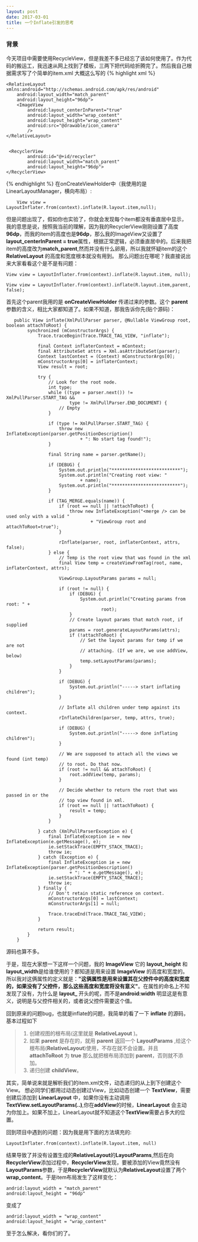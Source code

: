 ```yaml
---
layout: post
date: 2017-03-01
title: 一个Inflate引发的思考
---
```

### 背景
今天项目中需要使用RecycleView，但是我差不多已经忘了该如何使用了。作为代码的搬运工，我迅速从网上找到了模板，三两下把代码给折腾完了。然后我自己根据需求写了个简单的item.xml 大概这么写的
{% highlight xml %}
```
<RelativeLayout xmlns:android="http://schemas.android.com/apk/res/android"
    android:layout_width="match_parent"
    android:layout_height="96dp">
    <ImageView
        android:layout_centerInParent="true"
        android:layout_width="wrap_content"
        android:layout_height="wrap_content"
        android:src="@drawable/icon_camera"
        />
</RelativeLayout>


 <RecyclerView
        android:id="@+id/recycler"
        android:layout_width="match_parent"
        android:layout_height="96dp">
</RecyclerView>
```
{% endhighlight %}
在onCreateViewHolder中（我使用的是LinearLayoutManager，横向布局）:
```
    View view = LayoutInflater.from(context).inflate(R.layout.item,null);
```
但是问题出现了，假如你也实验了，你就会发现每个item都没有垂直居中显示，我的意思是说，按照我当前的理解，因为我的RecyclerView刚刚设置了高度**96dp**，而我的item的高度也是**96dp**，那么我的ImageView又设置了**layout_centerInParent = true**属性，根据正常逻辑，必须垂直居中的。后来我把item的高度改为**match_parent**,然而并没有什么卵用，所以我就怀疑item的这个 **RelativeLayout** 的高度和宽度根本就没有用到。
那么问题出在哪呢？我直接说出来大家看看这个是不是有问题：
```
View view = LayoutInflater.from(context).inflate(R.layout.item, null);
```
```
View view = LayoutInflater.from(context).inflate(R.layout.item,parent, false);
```
首先这个parent我用的是 **onCreateViewHolder** 传递过来的参数。这个 **parent**参数的含义，相比大家都知道了。如果不知道，那我告诉你先(贴个源码)：
```
   public View inflate(XmlPullParser parser, @Nullable ViewGroup root, boolean attachToRoot) {
        synchronized (mConstructorArgs) {
            Trace.traceBegin(Trace.TRACE_TAG_VIEW, "inflate");

            final Context inflaterContext = mContext;
            final AttributeSet attrs = Xml.asAttributeSet(parser);
            Context lastContext = (Context) mConstructorArgs[0];
            mConstructorArgs[0] = inflaterContext;
            View result = root;

            try {
                // Look for the root node.
                int type;
                while ((type = parser.next()) != XmlPullParser.START_TAG &&
                        type != XmlPullParser.END_DOCUMENT) {
                    // Empty
                }

                if (type != XmlPullParser.START_TAG) {
                    throw new InflateException(parser.getPositionDescription()
                            + ": No start tag found!");
                }

                final String name = parser.getName();
                
                if (DEBUG) {
                    System.out.println("**************************");
                    System.out.println("Creating root view: "
                            + name);
                    System.out.println("**************************");
                }

                if (TAG_MERGE.equals(name)) {
                    if (root == null || !attachToRoot) {
                        throw new InflateException("<merge /> can be used only with a valid "
                                + "ViewGroup root and attachToRoot=true");
                    }

                    rInflate(parser, root, inflaterContext, attrs, false);
                } else {
                    // Temp is the root view that was found in the xml
                    final View temp = createViewFromTag(root, name, inflaterContext, attrs);

                    ViewGroup.LayoutParams params = null;

                    if (root != null) {
                        if (DEBUG) {
                            System.out.println("Creating params from root: " +
                                    root);
                        }
                        // Create layout params that match root, if supplied
                        params = root.generateLayoutParams(attrs);
                        if (!attachToRoot) {
                            // Set the layout params for temp if we are not
                            // attaching. (If we are, we use addView, below)
                            temp.setLayoutParams(params);
                        }
                    }

                    if (DEBUG) {
                        System.out.println("-----> start inflating children");
                    }

                    // Inflate all children under temp against its context.
                    rInflateChildren(parser, temp, attrs, true);

                    if (DEBUG) {
                        System.out.println("-----> done inflating children");
                    }

                    // We are supposed to attach all the views we found (int temp)
                    // to root. Do that now.
                    if (root != null && attachToRoot) {
                        root.addView(temp, params);
                    }

                    // Decide whether to return the root that was passed in or the
                    // top view found in xml.
                    if (root == null || !attachToRoot) {
                        result = temp;
                    }
                }

            } catch (XmlPullParserException e) {
                final InflateException ie = new InflateException(e.getMessage(), e);
                ie.setStackTrace(EMPTY_STACK_TRACE);
                throw ie;
            } catch (Exception e) {
                final InflateException ie = new InflateException(parser.getPositionDescription()
                        + ": " + e.getMessage(), e);
                ie.setStackTrace(EMPTY_STACK_TRACE);
                throw ie;
            } finally {
                // Don't retain static reference on context.
                mConstructorArgs[0] = lastContext;
                mConstructorArgs[1] = null;

                Trace.traceEnd(Trace.TRACE_TAG_VIEW);
            }

            return result;
        }
    }
```
源码也算不多。

于是，现在大家想一下这样一个问题，我的 **ImageView** 它的 **layout_height** 和 **layout_width**是给谁使用的？都知道是用来设置 **ImageView** 的高度和宽度的。所以我对这俩属性的定义就是：**"这俩属性是用来设置其在父控件中的高度和宽度的，如果没有了父控件，那么这些高度和宽度将没有意义"**。在属性的命名上不知发现了没有，为什么是 **layout_** 开头的呢，而不是**android:width** 明显这是有意义，说明是与父控件相关的，或者说父控件需要这个值。

回到原来的问题bug，也就是inflate的问题，我简单的看了一下 **inflate** 的源码，基本过程如下
>1. 创建视图的根布局(这里就是 **RelativeLayout** )。
>2. 如果 **parent** 是存在的，就用 **parent** 返回一个 **LayoutParams** ,给这个根布局(**RelativeLayout**)使用，不存在就不会设置。并且 **attachToRoot** 为 **true** 那么就把根布局添加到 **parent**，否则就不添加。
>3. 递归创建 **childView**。

其实，简单说来就是解析我们的item.xml文件，动态递归的从上到下创建这个View。
想必同学们都用过动态创建过View，比如动态创建一个 **TextView**，需要创建后添加到 **LinearLayout** 中，如果你没有主动调用 **TextView.setLayoutParams(..)**,你在**addView**的时候，**LinearLayout** 会主动为你加上。如果不加上，LinearLayout就不知道这个**TextView**需要占多大的位置。

回到项目中遇到的问题：因为我是用下面的方法填充的:
```
LayoutInflater.from(context).inflate(R.layout.item, null)
```
结果导致了并没有设置生成的**RelativeLayout**的**LayoutParams**,然后在向**RecyclerView**添加过程中，**RecyclerView**发现，要被添加的View竟然没有**LayoutParams**参数，于是**RecyclerView**就默认为**RelativeLayout**设置了两个**wrap_content**。于是item布局发生了这样变化：
```
andrid:layout_width = "match_parent"
android:layout_height = "96dp"
```
变成了
```
andrid:layout_width = "wrap_content"
android:layout_height = "wrap_content"
```

至于怎么解决，看你们的了。
